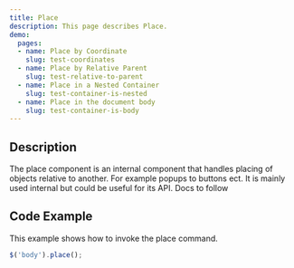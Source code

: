 ```yaml
---
title: Place
description: This page describes Place.
demo:
  pages:
  - name: Place by Coordinate
    slug: test-coordinates
  - name: Place by Relative Parent
    slug: test-relative-to-parent
  - name: Place in a Nested Container
    slug: test-container-is-nested
  - name: Place in the document body
    slug: test-container-is-body
---
```


## Description

The place component is an internal component that handles placing of objects relative to another. For example popups to buttons ect. It is mainly used internal but could be useful for its API.
Docs to follow

## Code Example

This example shows how to invoke the place command.

```javascript
$('body').place();
```
